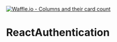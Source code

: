 [![Waffle.io - Columns and their card count](https://badge.waffle.io/GreenField-Holacode/FachadaWithReact.png?columns=all)](https://waffle.io/GreenField-Holacode/FachadaWithReact?utm_source=badge)
# ReactAuthentication 
